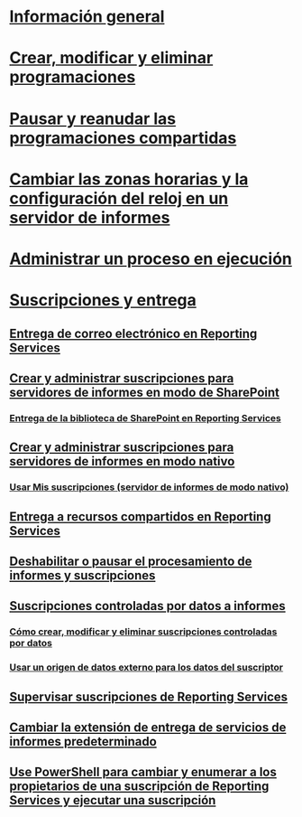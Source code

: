 # [Información general](schedules.md)  
# [Crear, modificar y eliminar programaciones](create-modify-and-delete-schedules.md)  
# [Pausar y reanudar las programaciones compartidas](pause-and-resume-shared-schedules.md)  
# [Cambiar las zonas horarias y la configuración del reloj en un servidor de informes](change-time-zones-and-clock-settings-on-a-report-server.md)  
# [Administrar un proceso en ejecución](manage-a-running-process.md)  
# [Suscripciones y entrega](subscriptions-and-delivery-reporting-services.md)  
## [Entrega de correo electrónico en Reporting Services](e-mail-delivery-in-reporting-services.md)  
## [Crear y administrar suscripciones para servidores de informes en modo de SharePoint](create-and-manage-subscriptions-for-sharepoint-mode-report-servers.md)  
### [Entrega de la biblioteca de SharePoint en Reporting Services](sharepoint-library-delivery-in-reporting-services.md)  
## [Crear y administrar suscripciones para servidores de informes en modo nativo](create-and-manage-subscriptions-for-native-mode-report-servers.md)  
### [Usar Mis suscripciones (servidor de informes de modo nativo)](use-my-subscriptions-native-mode-report-server.md)  
## [Entrega a recursos compartidos en Reporting Services](file-share-delivery-in-reporting-services.md)  
## [Deshabilitar o pausar el procesamiento de informes y suscripciones](disable-or-pause-report-and-subscription-processing.md)  
## [Suscripciones controladas por datos a informes](data-driven-subscriptions.md)  
### [Cómo crear, modificar y eliminar suscripciones controladas por datos](create-modify-and-delete-data-driven-subscriptions.md)  
### [Usar un origen de datos externo para los datos del suscriptor](use-an-external-data-source-for-subscriber-data-data-driven-subscription.md)  
## [Supervisar suscripciones de Reporting Services](monitor-reporting-services-subscriptions.md)  
## [Cambiar la extensión de entrega de servicios de informes predeterminado](change-the-default-reporting-services-delivery-extension.md)  
## [Use PowerShell para cambiar y enumerar a los propietarios de una suscripción de Reporting Services y ejecutar una suscripción](manage-subscription-owners-and-run-subscription-powershell.md)  

